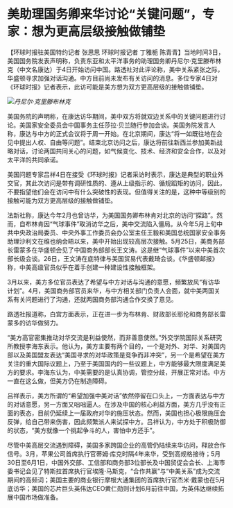 

# 美助理国务卿来华讨论“关键问题”，专家：想为更高层级接触做铺垫

【环球时报驻美国特约记者 张思思 环球时报记者 丁雅栀
陈青青】当地时间3日，美国国务院发表声明称，负责东亚和太平洋事务的助理国务卿丹尼尔·克里滕布林克（中文名康达）于4日开始访问中国。路透社对此评论称，美中关系紧张之际，华盛顿寻求加强对话沟通。中方目前尚未发布有关访问的消息。多位专家4日对《环球时报》记者表示，此访可能是美方想为双方更高层级的接触做铺垫。

![](https://inews.gtimg.com/om_bt/OhL3F_YbrM2pcuf1JBrKq44l9GUywvka40G9cjaKc-y84AA/1000)_丹尼尔·克里滕布林克_

美国务院的声明称，在康达访华期间，美中双方将就双边关系中的关键问题进行讨论。美国家安全委员会中国事务主任莎拉·贝兰随行参加会谈。美国务院发言人称，康达与中方的正式会议将于周一开始。在北京期间，康达“将一如既往地在会见中提出人权、自由等问题”。结束北京访问之后，康达将前往新西兰参加美新战略对话，讨论两国共同关心的问题，如气候变化、技术、经济和安全合作，以及对太平洋的共同承诺。

美国问题专家吕祥4日在接受《环球时报》记者采访时表示，康达是典型的职业外交官，其此次访问是带有调研性质的、遵从上级指示的、循规蹈矩的访问，因此，不要指望他们会在访问中有什么突破性的表现。但值得关注的是，这种中等级别的接触可能为双方更高层级的接触做铺垫。

法新社称，康达今年2月也曾访华，为美国国务卿布林肯对北京的访问“探路”。然而，自布林肯因“气球事件”取消访华之后，美中交流陷入僵局。从今年5月上旬中共中央政治局委员、中央外事工作委员会办公室主任王毅和美国总统国家安全事务助理沙利文在维也纳会晤以来，美中开始出现较高层次接触。5月25日，美商务部长雷蒙多在华盛顿会见了中国商务部部长王文涛。这是继“气球事件”以来中美首次部长级会谈。26日，王文涛在底特律与美国贸易代表戴琦会谈。《华盛顿邮报》称，中美高级官员似乎在着手创建一种建设性接触框架。

3月以来，美方多位官员表达了希望与中方对话与沟通的意愿，频繁放风“有访华计划”。4月，美国商务部官员来华，与中方相关部门负责人会面，就中美两国关系有关问题进行了沟通，还就两国商务部沟通合作交换了意见。

路透社报道称，白宫方面表示，正在进一步为布林肯、财政部长耶伦和商务部长雷蒙多的访华做努力。

“美方高官密集推动对华交流是利益使然，而非善意使然。”外交学院国际关系研究所教授李海东表示。他认为，美方主要有两个目的，一个是对外、对华、对美国内部以及美国盟友表达“美国寻求的对华政策是竞争而非冲突”，另一个是希望在美方关注的重大国际议题上，乃至于美国国内的一些议题上，中方能够最大限度满足美方的要求。李海东认为，中美需要的是认真协调，管控分歧，开展正常对话。中方一直在这么做，但美方仍在制造障碍。

吕祥表示，美方所谓的“希望加强中美对话”依然停留在口头上，一方面表达与中方的对话意愿，另一方面又咄咄逼人。在涉及中国的核心利益方面，美方几乎没有正面的表态，目前仍延续上一届政府对华的施压状态。然而，美国也担心极限施压会反弹，给自己带来伤害，因此频繁派人来试探中方。吕祥认为，中方处于积极防御的状态，“美方就像一个挑起争斗的人，害怕中方还手”。

尽管中美高层交流遇到障碍，美国多家跨国企业的高管仍陆续来华访问，释放合作信号。3月，苹果公司首席执行官蒂姆·库克时隔4年来华，受到高规格接待；5月30日至6月1日，中国外交部、工信部和商务部3位部长及中国贸促会会长、上海市委书记会见了特斯拉首席执行官埃隆·马斯克，“合作共赢”与“中美关系”成为交流期间的高频词；美国主要的商业银行摩根大通集团的首席执行官杰米·戴蒙也在5月底访华；美国的芯片巨头英伟达CEO黄仁勋则计划6月前往中国，为英伟达继续拓展中国市场做准备。

